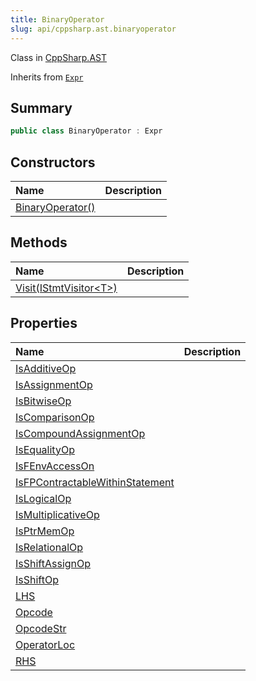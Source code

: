 ```yaml
---
title: BinaryOperator
slug: api/cppsharp.ast.binaryoperator
---
```

Class in [CppSharp.AST](/api/cppsharp/ast)

Inherits from [`Expr`](/api/cppsharp/ast/expr)

## Summary



```csharp
public class BinaryOperator : Expr
```

## Constructors

|Name|Description|
|:---|:---|
|[BinaryOperator\(\)](/api/cppsharp/ast/binaryoperator//ctor)||

## Methods

|Name|Description|
|:---|:---|
|[Visit\(IStmtVisitor\<T\>\)](/api/cppsharp/ast/binaryoperator/visit)||

## Properties

|Name|Description|
|:---|:---|
|[IsAdditiveOp](/api/cppsharp/ast/binaryoperator/isadditiveop)||
|[IsAssignmentOp](/api/cppsharp/ast/binaryoperator/isassignmentop)||
|[IsBitwiseOp](/api/cppsharp/ast/binaryoperator/isbitwiseop)||
|[IsComparisonOp](/api/cppsharp/ast/binaryoperator/iscomparisonop)||
|[IsCompoundAssignmentOp](/api/cppsharp/ast/binaryoperator/iscompoundassignmentop)||
|[IsEqualityOp](/api/cppsharp/ast/binaryoperator/isequalityop)||
|[IsFEnvAccessOn](/api/cppsharp/ast/binaryoperator/isfenvaccesson)||
|[IsFPContractableWithinStatement](/api/cppsharp/ast/binaryoperator/isfpcontractablewithinstatement)||
|[IsLogicalOp](/api/cppsharp/ast/binaryoperator/islogicalop)||
|[IsMultiplicativeOp](/api/cppsharp/ast/binaryoperator/ismultiplicativeop)||
|[IsPtrMemOp](/api/cppsharp/ast/binaryoperator/isptrmemop)||
|[IsRelationalOp](/api/cppsharp/ast/binaryoperator/isrelationalop)||
|[IsShiftAssignOp](/api/cppsharp/ast/binaryoperator/isshiftassignop)||
|[IsShiftOp](/api/cppsharp/ast/binaryoperator/isshiftop)||
|[LHS](/api/cppsharp/ast/binaryoperator/lhs)||
|[Opcode](/api/cppsharp/ast/binaryoperator/opcode)||
|[OpcodeStr](/api/cppsharp/ast/binaryoperator/opcodestr)||
|[OperatorLoc](/api/cppsharp/ast/binaryoperator/operatorloc)||
|[RHS](/api/cppsharp/ast/binaryoperator/rhs)||


